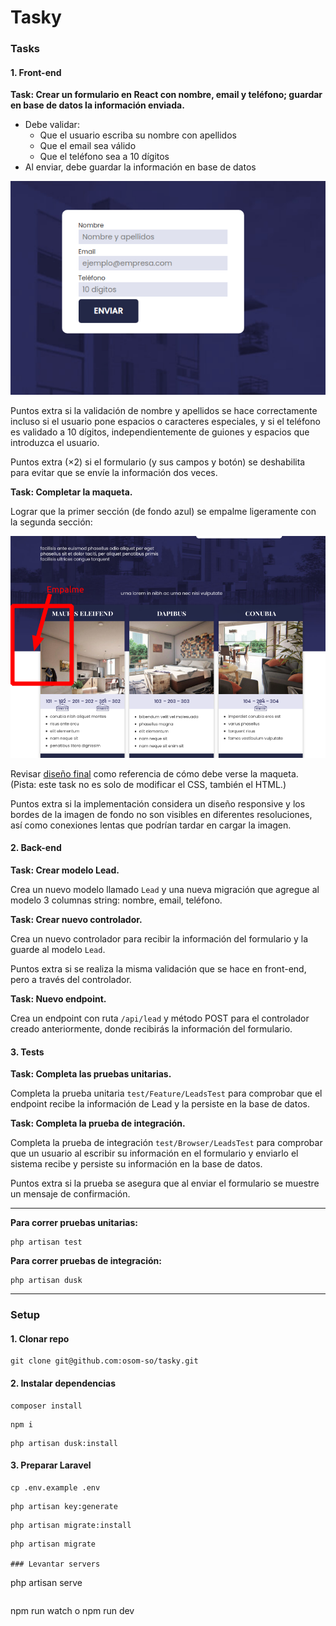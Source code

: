 Tasky
===

### Tasks

#### 1. Front-end

**Task: Crear un formulario en React con nombre, email y teléfono; guardar en base de datos la información enviada.**

- Debe validar:
  - Que el usuario escriba su nombre con apellidos
  - Que el email sea válido
  - Que el teléfono sea a 10 dígitos
- Al enviar, debe guardar la información en base de datos

![](tasky/form.gif)

Puntos extra si la validación de nombre y apellidos se hace correctamente incluso si el usuario pone espacios o caracteres especiales, y si el teléfono es validado a 10 dígitos, independientemente de guiones y espacios que introduzca el usuario.

Puntos extra (×2) si el formulario (y sus campos y botón) se deshabilita para evitar que se envíe la información dos veces.

**Task: Completar la maqueta.**

Lograr que la primer sección (de fondo azul) se empalme ligeramente con la segunda sección:

![](tasky/layout.png)

Revisar [diseño final](tasky/landing.png) como referencia de cómo debe verse la maqueta. (Pista: este task no es solo de modificar el CSS, también el HTML.)

Puntos extra si la implementación considera un diseño responsive y los bordes de la imagen de fondo no son visibles en diferentes resoluciones, así como conexiones lentas que podrían tardar en cargar la imagen.

#### 2. Back-end

**Task: Crear modelo Lead.**

Crea un nuevo modelo llamado `Lead` y una nueva migración que agregue al modelo 3 columnas string: nombre, email, teléfono.

**Task: Crear nuevo controlador.**

Crea un nuevo controlador para recibir la información del formulario y la guarde al modelo `Lead`.

Puntos extra si se realiza la misma validación que se hace en front-end, pero a través del controlador.

**Task: Nuevo endpoint.**

Crea un endpoint con ruta `/api/lead` y método POST para el controlador creado anteriormente, donde recibirás la información del formulario.

#### 3. Tests

**Task: Completa las pruebas unitarias.**

Completa la prueba unitaria `test/Feature/LeadsTest` para comprobar que el endpoint recibe la información de Lead y la persiste en la base de datos.

**Task: Completa la prueba de integración.**

Completa la prueba de integración `test/Browser/LeadsTest` para comprobar que un usuario al escribir su información en el formulario y enviarlo el sistema recibe y persiste su información en la base de datos.

Puntos extra si la prueba se asegura que al enviar el formulario se muestre un mensaje de confirmación.

---

**Para correr pruebas unitarias:**

```
php artisan test
```

**Para correr pruebas de integración:**

```
php artisan dusk
```

---

### Setup

#### 1. Clonar repo

```
git clone git@github.com:osom-so/tasky.git
```

#### 2. Instalar dependencias

```
composer install
```
```
npm i
```
```
php artisan dusk:install
```

#### 3. Preparar Laravel

```
cp .env.example .env
```
```
php artisan key:generate
```
```
php artisan migrate:install
```
```
php artisan migrate

### Levantar servers

```
php artisan serve
```
```
npm run watch o npm run dev
```
